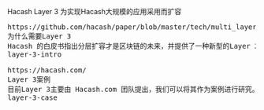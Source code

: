 Hacash Layer 3 
为实现Hacash大规模的应用采用而扩容



<pre class="nav">
https://github.com/hacash/paper/blob/master/tech/multi_layer_scaling%20_concept_definition.cn.md
为什么需要Layer 3
Hacash 的白皮书指出分层扩容才是区块链的未来，并提供了一种新型的Layer 2点对点支付技术，而 Layer 3 则是由社区提出。为什么需要 Layer 3?
layer-3-intro

https://hacash.com/
Layer 3案例
目前Layer 3主要由 Hacash.com 团队提出，我们可以将其作为案例进行研究。
layer-3-case
</pre>
